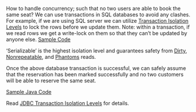 How to handle concurrency; such that no two users are able to book the same seat? We can use transactions in SQL databases to avoid any clashes. For example, if we are using SQL server we can utilize [Transaction Isolation Levels](https://docs.microsoft.com/en-us/sql/odbc/reference/develop-app/transaction-isolation-levels) to lock the rows before we update them. Note: within a transaction, if we read rows we get a write-lock on them so that they can’t be updated by anyone else. [Sample Code](./transaction.sql)  
  
‘Serializable’ is the highest isolation level and guarantees safety from [Dirty](https://en.wikipedia.org/wiki/Isolation_(database_systems)#Dirty_reads), [Nonrepeatable](https://en.wikipedia.org/wiki/Isolation_(database_systems)#Non-repeatable_reads), and [Phantoms](https://en.wikipedia.org/wiki/Isolation_(database_systems)#Phantom_reads) reads.  
  
Once the above database transaction is successful, we can safely assume that the reservation has been marked successfully and no two customers will be able to reserve the same seat.  
  
[Sample Java Code](./Customer.java)  
  
Read [JDBC Transaction Isolation Levels](https://docs.microsoft.com/en-us/sql/connect/jdbc/understanding-isolation-levels?view=sql-server-2017) for details.  

